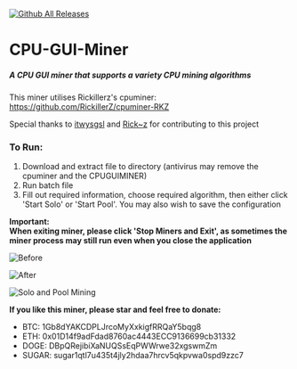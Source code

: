 [![Github All Releases](https://img.shields.io/github/downloads/Nugetzrul3/CPU-GUI-Miner/total.svg)]()

# CPU-GUI-Miner
##### A CPU GUI miner that supports a variety CPU mining algorithms

This miner utilises Rickillerz's cpuminer: https://github.com/RickillerZ/cpuminer-RKZ

Special thanks to [itwysgsl](https://github.com/itwysgsl) and [Rick~z](https://github.com/RickillerZ) for contributing to this project

### To Run:

1. Download and extract file to directory (antivirus may remove the cpuminer and the CPUGUIMINER)
2. Run batch file
3. Fill out required information, choose required algorithm, then either click 'Start Solo' or 'Start Pool'. You may also wish to save the configuration

**Important:**   
**When exiting miner, please click 'Stop Miners and Exit', as sometimes the miner process may still run even when you close the application**

![Before](https://i.imgur.com/EoyR28O.png)

![After](https://i.imgur.com/dSb0zDP.png)

![Solo and Pool Mining](https://i.imgur.com/sJ34kgL.png)

**If you like this miner, please star and feel free to donate:**
* BTC: 1Gb8dYAKCDPLJrcoMyXxkigfRRQaY5bqg8
* ETH: 0x01D14f9adFdad8760ac4443ECC9136699cb31332
* DOGE: DBpQRejibiXaNUQSsEqPWWrwe32xgswmZm
* SUGAR: sugar1qtl7u435t4jly2hdaa7hrcv5qkpvwa0spd9zzc7
